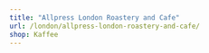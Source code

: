 ```yaml
---
title: "Allpress London Roastery and Cafe"
url: /london/allpress-london-roastery-and-cafe/
shop: Kaffee
---
```

